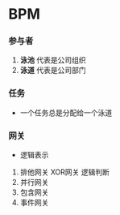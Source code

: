 # BPM

### 参与者
1. **泳池**  代表是公司组织
2. **泳道** 代表是公司部门

### 任务
- 一个任务总是分配给一个泳道

### 网关

- 逻辑表示
1. 排他网关 XOR网关  逻辑判断
2. 并行网关
3. 包含网关
4. 事件网关